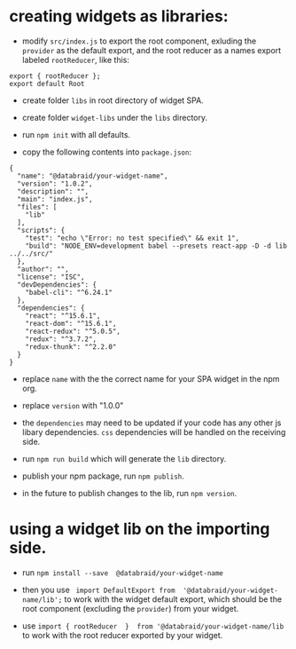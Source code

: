 # creating widgets as libraries:
- modify `src/index.js`  to export the root component, exluding the `provider` as the default export, and the root reducer as a names export labeled `rootReducer`, like this:
```
export { rootReducer };
export default Root
```
-  create folder `libs` in root directory of widget SPA.

-  create folder `widget-libs` under the `libs` directory.

- run `npm init` with all defaults.

- copy the following contents into `package.json`:

```
{
  "name": "@databraid/your-widget-name",
  "version": "1.0.2",
  "description": "",
  "main": "index.js",
  "files": [
    "lib"
  ],
  "scripts": {
    "test": "echo \"Error: no test specified\" && exit 1",
    "build": "NODE_ENV=development babel --presets react-app -D -d lib ../../src/"
  },
  "author": "",
  "license": "ISC",
  "devDependencies": {
    "babel-cli": "^6.24.1"
  },
  "dependencies": {
    "react": "^15.6.1",
    "react-dom": "^15.6.1",
    "react-redux": "^5.0.5",
    "redux": "^3.7.2",
    "redux-thunk": "^2.2.0"
  }
}
```
- replace `name` with the the correct name for your SPA widget in the npm org.

- replace `version` with "1.0.0"

- the `dependencies` may need to be updated if your code has any other js libary dependencies. `css` dependencies will be handled on the receiving side.

- run `npm run build` which will generate the `lib` directory.

- publish your npm package, run `npm publish`.

- in the future to publish changes to the lib, run `npm version`.

# using a widget lib on the importing side.

* run `npm install --save  @databraid/your-widget-name`

* then you use ` import DefaultExport from  '@databraid/your-widget-name/lib';` to work with the widget default export, which should be the root component (excluding the `provider`) from your widget.

* use `import { rootReducer  }  from '@databraid/your-widget-name/lib` to work with the root reducer exported by your widget.
